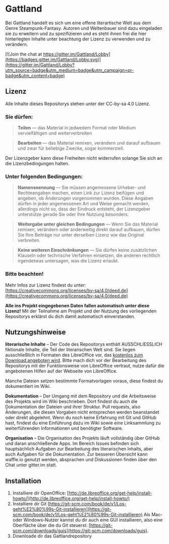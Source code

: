 # Gattland

Bei Gattland handelt es sich um eine offene literartische Welt aus dem Genre Steampunk-Fantasy. Autoren und Weltenbauer sind dazu eingeladen sie zu erweitern und zu spezifizieren und es steht ihnen frei die hier hinterlegten Inhalte unter beachtung der Lizenz zu verwenden und zu verändern.

[![Join the chat at https://gitter.im/Gattland/Lobby](https://badges.gitter.im/Gattland/Lobby.svg)](https://gitter.im/Gattland/Lobby?utm_source=badge&utm_medium=badge&utm_campaign=pr-badge&utm_content=badge)

## Lizenz

Alle Inhalte dieses Repositorys stehen unter der CC-by-sa 4.0 Lizenz. 


### Sie dürfen:

>**Teilen** — das Material in jedwedem Format oder Medium vervielfältigen und weiterverbreiten

>**Bearbeiten** — das Material remixen, verändern und darauf aufbauen und zwar für beliebige Zwecke, sogar kommerziell.

Der Lizenzgeber kann diese Freiheiten nicht widerrufen solange Sie sich an die Lizenzbedingungen halten.

### Unter folgenden Bedingungen:

>**Namensnennung** — Sie müssen angemessene Urheber- und Rechteangaben machen, einen Link zur Lizenz beifügen und angeben, ob Änderungen vorgenommen wurden. Diese Angaben dürfen in jeder angemessenen Art und Weise gemacht werden, allerdings nicht so, dass der Eindruck entsteht, der Lizenzgeber unterstütze gerade Sie oder Ihre Nutzung besonders.

>**Weitergabe unter gleichen Bedingungen** — Wenn Sie das Material remixen, verändern oder anderweitig direkt darauf aufbauen, dürfen Sie Ihre Beiträge nur unter derselben Lizenz wie das Original verbreiten.

>**Keine weiteren Einschränkungen** — Sie dürfen keine zusätzlichen Klauseln oder technische Verfahren einsetzen, die anderen rechtlich irgendetwas untersagen, was die Lizenz erlaubt.

### Bitte beachten!

Mehr Infos zur Lizenz findest du unter: [https://creativecommons.org/licenses/by-sa/4.0/deed.de](https://creativecommons.org/licenses/by-sa/4.0/deed.de)

**Alle ins Projekt eingegebenen Daten fallen automatisch unter diese Lizenz!** Mit der Teilnahme am Projekt und der Nutzung des vorliegenden Repositorys erklärst du dich damit automatisch einverstanden.

## Nutzungshinweise

**literarische Inhalte** – Der Code des Repositorys enthält AUSSCHLIESSLICH fiktionale Inhalte, die Teil der literarischen Welt sind. Sie liegen ausschließlich in Formaten des LibreOffice vor, das [kostenlos zum Download angeboten wird](http://de.libreoffice.org/download/libreoffice-fresh/).
Bitte mach dich vor der Bearbeitung des Repositorys mit der Funktionsweise von LibreOffice vertraut, nutze dafür die angebotenen Hilfen auf der Webseite von LibreOffice.

Manche Dateien setzen bestimmte Formatvorlagen voraus, diese findest du dokumentiert im Wiki.

**Dokumentation** – Der Umgang mit dem Repository und die Arbeitsweise des Projekts wird im Wiki beschrieben. Dort findest du auch die Dokumentation der Dateien und ihrer Struktur. Pull requests, also Änderungen, die diesen Vorgaben nicht entsprechen werden beanstandet oder direkt abgelehnt. Wenn du noch keine Erfahrung mit Git und GitHub hast, findest du eine Einführung dazu im Wiki sowie eine Linksammlung zu weiterführenden Informationen und benötigter Software.

**Organisation** – Die Organisation des Projekts läuft vollständig über GitHub und daran anschließende Apps. Im Bereich Issues befinden sich hauptsächlich Aufgaben zur Bearbeitung des literarischen Inhalts, aber auch Aufgaben für die Dokumentation. Zur besseren Übersicht kann waffle.io genutzt werden, absprachen und Diskussionen finden über den Chat unter gitter.im statt.

## Installation

1. Installiere dir OpenOffice: [http://de.libreoffice.org/get-help/install-howto/](http://de.libreoffice.org/get-help/install-howto/)
2. Installiere dir Git [https://git-scm.com/book/de/v1/Los-geht%E2%80%99s-Git-installieren](https://git-scm.com/book/de/v1/Los-geht%E2%80%99s-Git-installieren) Als Mac- oder Windows-Nutzer kannst du dir auch eine GUI installieren, also eine Oberfläche über die du Git steuerst: [https://git-scm.com/downloads/guis](https://git-scm.com/downloads/guis).
3. Downloade dir das Gattlandrepository
